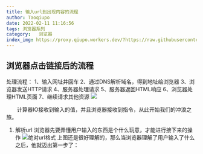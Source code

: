 ```yaml
---
title: 输入url到出现内容的流程
author: Taoqiupo
date: 2022-02-11 11:16:56
tags: 浏览器系列
category:   浏览器
index_img: https://proxy.qiupo.workers.dev/?https://raw.githubusercontent.com/qiupo/myImages/master/img/202202141333361.png
---
```

## 浏览器点击链接后的流程
处理流程：
1、输入网址并回车
2、通过DNS解析域名，得到地址给浏览器
3、浏览器发送HTTP请求
4、服务器处理请求
5、服务器返回HTML响应
6、浏览器处理HTML页面
7、继续请求其他资源
![](https://proxy.qiupo.workers.dev/?https://raw.githubusercontent.com/qiupo/myImages/master/img/20201124110413.png)

&emsp;&emsp;计算器IO接收到输入的值，并且浏览器接收到指令，从此开始我们的冲浪之旅。  
   1. 解析url
   浏览器先要弄懂用户输入的东西是个什么玩意，才能进行接下来的操作
   ![](https://proxy.qiupo.workers.dev/?https://raw.githubusercontent.com/qiupo/myImages/master/img/202202111049837.jpeg '绝对url格式')
   上图还是很好理解的，那么当浏览器理解了用户输入了什么之后，他就迈出第一步了：
    